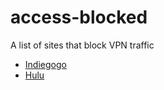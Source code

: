 # access-blocked
A list of sites that block VPN traffic

- [Indiegogo](https://www.indiegogo.com)
- [Hulu](https://www.hulu.com/)
